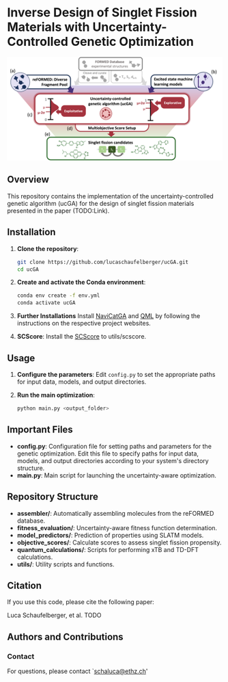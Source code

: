 # Inverse Design of Singlet Fission Materials with Uncertainty-Controlled Genetic Optimization

![Overview](/Overview.png)

## Overview

This repository contains the implementation of the uncertainty-controlled genetic algorithm (ucGA) for the design of singlet fission materials presented in the paper (TODO:Link).


## Installation

1. **Clone the repository**:
    ```bash
    git clone https://github.com/lucaschaufelberger/ucGA.git
    cd ucGA
    ```

2. **Create and activate the Conda environment**:
    ```bash
    conda env create -f env.yml
    conda activate ucGA
    ```
3. **Further Installations**
    Install [NaviCatGA](https://github.com/lcmd-epfl/NaviCatGA) and [QML](https://github.com/qmlcode/qml) by following the instructions on the respective project websites.

4. **SCScore**: 
   Install the [SCScore](https://github.com/connorcoley/scscore) to utils/scscore.

## Usage

1. **Configure the parameters**:
   Edit `config.py` to set the appropriate paths for input data, models, and output directories.

2. **Run the main optimization**:
    ```bash
    python main.py <output_folder>
    ```
## Important Files

- **config.py**: Configuration file for setting paths and parameters for the genetic optimization. Edit this file to specify paths for input data, models, and output directories according to your system's directory structure.
- **main.py**: Main script for launching the uncertainty-aware optimization.

## Repository Structure


- **assembler/**: Automatically assembling molecules from the reFORMED database.
- **fitness_evaluation/**: Uncertainty-aware fitness function determination.
- **model_predictors/**: Prediction of properties using SLATM models.
- **objective_scores/**: Calculate scores to assess singlet fission propensity.
- **quantum_calculations/**: Scripts for performing xTB and TD-DFT calculations.
- **utils/**: Utility scripts and functions.




## Citation

If you use this code, please cite the following paper:

Luca Schaufelberger, et al. TODO

## Authors and Contributions

### Contact

For questions, please contact `schaluca@ethz.ch'
